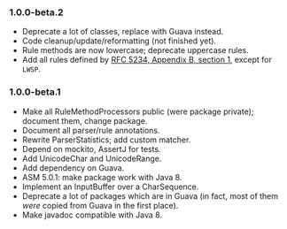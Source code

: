### 1.0.0-beta.2

* Deprecate a lot of classes, replace with Guava instead.
* Code cleanup/update/reformatting (not finished yet).
* Rule methods are now lowercase; deprecate uppercase rules.
* Add all rules defined by
  [RFC 5234, Appendix B, section 1](https://tools.ietf.org/html/rfc5234#appendix-B.1), except for `LWSP`.

### 1.0.0-beta.1

* Make all RuleMethodProcessors public (were package private); document them,
  change package.
* Document all parser/rule annotations.
* Rewrite ParserStatistics; add custom matcher.
* Depend on mockito, AssertJ for tests.
* Add UnicodeChar and UnicodeRange.
* Add dependency on Guava.
* ASM 5.0.1: make package work with Java 8.
* Implement an InputBuffer over a CharSequence.
* Deprecate a lot of packages which are in Guava (in fact, most of them _were_
  copied from Guava in the first place).
* Make javadoc compatible with Java 8.

